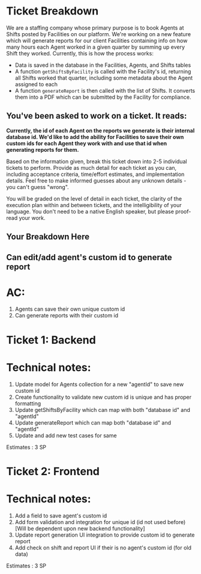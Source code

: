 # Ticket Breakdown
We are a staffing company whose primary purpose is to book Agents at Shifts posted by Facilities on our platform. We're working on a new feature which will generate reports for our client Facilities containing info on how many hours each Agent worked in a given quarter by summing up every Shift they worked. Currently, this is how the process works:

- Data is saved in the database in the Facilities, Agents, and Shifts tables
- A function `getShiftsByFacility` is called with the Facility's id, returning all Shifts worked that quarter, including some metadata about the Agent assigned to each
- A function `generateReport` is then called with the list of Shifts. It converts them into a PDF which can be submitted by the Facility for compliance.

## You've been asked to work on a ticket. It reads:

**Currently, the id of each Agent on the reports we generate is their internal database id. We'd like to add the ability for Facilities to save their own custom ids for each Agent they work with and use that id when generating reports for them.**


Based on the information given, break this ticket down into 2-5 individual tickets to perform. Provide as much detail for each ticket as you can, including acceptance criteria, time/effort estimates, and implementation details. Feel free to make informed guesses about any unknown details - you can't guess "wrong".


You will be graded on the level of detail in each ticket, the clarity of the execution plan within and between tickets, and the intelligibility of your language. You don't need to be a native English speaker, but please proof-read your work.

## Your Breakdown Here
## Can edit/add agent's custom id to generate report

# AC:
1. Agents can save their own unique custom id
2. Can generate reports with their custom id

# Ticket 1: Backend
# Technical notes:
1. Update model for Agents collection for a new "agentId" to save new custom id
2. Create functionality to validate new custom id is unique and has proper formatting
3. Update getShiftsByFacility which can map with both "database id" and "agentId"
4. Update generateReport which can map both "database id" and "agentId"
5. Update and add new test cases for same

Estimates : 3 SP

# Ticket 2: Frontend
# Technical notes:
1. Add a field to save agent's custom id
2. Add form validation and integration for unique id (id not used before) [Will be dependent upon new backend functionality]
3. Update report generation UI integration to provide custom id to generate report
4. Add check on shift and report UI if their is no agent's custom id (for old data)

 Estimates : 3 SP
